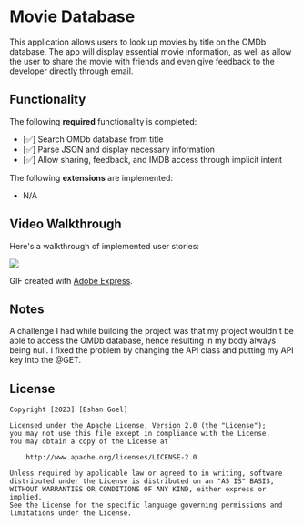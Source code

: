 # Movie Database

This application allows users to look up movies by title on the OMDb database. The app will display essential movie information, as well as allow the user to share the movie with friends and even give feedback to the developer directly through email.

## Functionality 

The following **required** functionality is completed:

* [✅] Search OMDb database from title 
* [✅] Parse JSON and display necessary information
* [✅] Allow sharing, feedback, and IMDB access through implicit intent

The following **extensions** are implemented:
* N/A

## Video Walkthrough

Here's a walkthrough of implemented user stories:

![](https://github.com/egoel5/C323_Project6/blob/master/Project%206%20Video%20Walkthrough.gif)

GIF created with [Adobe Express](https://new.express.adobe.com).

## Notes

A challenge I had while building the project was that my project wouldn't be able to access the OMDb database, hence resulting in my body always being null. I fixed the problem by changing the API class and putting my API key into the @GET.
## License

    Copyright [2023] [Eshan Goel]

    Licensed under the Apache License, Version 2.0 (the "License");
    you may not use this file except in compliance with the License.
    You may obtain a copy of the License at

        http://www.apache.org/licenses/LICENSE-2.0

    Unless required by applicable law or agreed to in writing, software
    distributed under the License is distributed on an "AS IS" BASIS,
    WITHOUT WARRANTIES OR CONDITIONS OF ANY KIND, either express or implied.
    See the License for the specific language governing permissions and
    limitations under the License.
